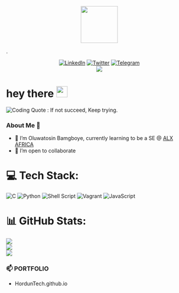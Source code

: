 <div id="header" align="center">
  <img src="https://media.giphy.com/media/M9gbBd9nbDrOTu1Mqx/giphy.gif" width="100"/>
</div>

.<p align="center">
[![LinkedIn](https://img.shields.io/badge/LinkedIn-%230077B5.svg?logo=linkedin&logoColor=white)](https://www.linkedin.com/in/bamgboye-oluwatosin-9a258883/)
[![Twitter](https://img.shields.io/badge/Twitter-%231DA1F2.svg?logo=Twitter&logoColor=white)](https://twitter.com/HordunTech) [![Telegram](https://img.shields.io/badge/Telegram-%231DA1F2.svg?logo=Telegram&logoColor=white)](https://t.me/horduntech)<br> [![](https://visitcount.itsvg.in/api?id=hordunlarmy&icon=0&color=0)](https://visitcount.itsvg.in)
  </p>

<h1>
hey there
<img src="https://media.giphy.com/media/hvRJCLFzcasrR4ia7z/giphy.gif" width="30px"/>
</h1>

<picture> <source media="(prefers-color-scheme: dark)" srcset="https://i.imgur.com/gmq7zZY.jpg"> <source media="(prefers-color-scheme: light)" srcset="https://i.imgur.com/kMMDHVM.jpg"> <img alt="Coding Quote : If not succeed, Keep trying." src="https://i.imgur.com/kMMDHVM.jpg"> </picture>

### About Me 👋

<!--
**Hordunlarmy/Hordunlarmy** is a ✨ _special_ ✨ repository because its `README.md` (this file) appears on your GitHub profile.

Here are some ideas to get you started:

- 🔭 I’m currently working on ...
-->
- 🌱 I’m Oluwatosin Bamgboye, currently learning to be a SE @ [ALX AFRICA](https://www.alxafrica.com/)
- 👯 I’m open to collaborate
<!-- 🤔 I’m looking for help with ...
- 💬 Ask me about ...
- 📫 How to reach me: ...
- 😄 Pronouns: ...

- ⚡ Favorite Coding Quote : While (!(succeed = try ()));
-->

# 💻 Tech Stack:
![C](https://img.shields.io/badge/c-%2300599C.svg?style=for-the-badge&logo=c&logoColor=white) ![Python](https://img.shields.io/badge/python-3670A0?style=for-the-badge&logo=python&logoColor=ffdd54) ![Shell Script](https://img.shields.io/badge/shell_script-%23121011.svg?style=for-the-badge&logo=gnu-bash&logoColor=white) ![Vagrant](https://img.shields.io/badge/vagrant-%231563FF.svg?style=for-the-badge&logo=vagrant&logoColor=white) ![JavaScript](https://img.shields.io/badge/javascript-%23323330.svg?style=for-the-badge&logo=javascript&logoColor=%23F7DF1E)

# 📊 GitHub Stats:
![](https://github-readme-stats.vercel.app/api?username=hordunlarmy&theme=radical&hide_border=false&include_all_commits=false&count_private=true)<br/>
![](https://github-readme-streak-stats.herokuapp.com/?user=hordunlarmy&theme=radical&hide_border=false)<br/>
![](https://github-readme-stats.vercel.app/api/top-langs/?username=hordunlarmy&theme=radical&hide_border=false&include_all_commits=false&count_private=true&layout=compact)

### 📫 PORTFOLIO
* HordunTech.github.io
